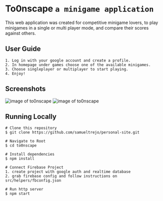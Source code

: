 # To0nscape `a minigame application`
This web application was created for competitive minigame lovers, to play minigames in a single or multi player mode, and compare their scores against others.

## User Guide
```
1. Log in with your google account and create a profile.
2. In homepage under games choose one of the available minigames.
3. Choose singleplayer or multiplayer to start playing.
4. Enjoy!
```
## Screenshots
![image of to0nscape]()
![image of to0nscape]()

## Running Locally
```
# Clone this repository
$ git clone https://github.com/samueltrejo/personal-site.git

# Navigate to Root
$ cd to0nscape

# Install dependencies
$ npm install

# Connect Firebase Project
1. create project with google auth and realtime database
2. grab firebase config and follow instructions on src/helpers/fbconfig.json

# Run http server
$ npm start
```
